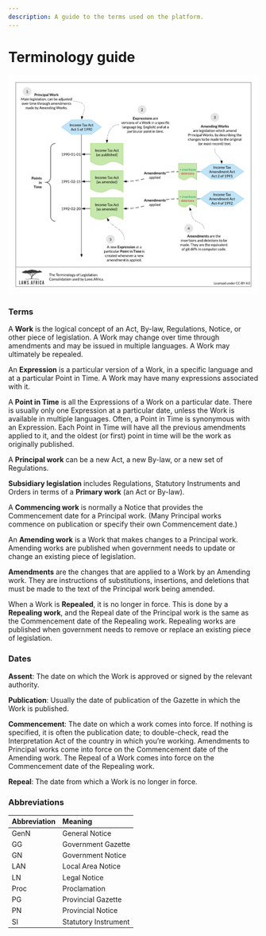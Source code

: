 ```yaml
---
description: A guide to the terms used on the platform.
---
```


# Terminology guide

![The terminology of Laws.Africa.](.gitbook/assets/laws.africa-terminology.png)

### Terms

A **Work** is the logical concept of an Act, By-law, Regulations, Notice, or other piece of legislation. A Work may change over time through amendments and may be issued in multiple languages. A Work may ultimately be repealed.

An **Expression** is a particular version of a Work, in a specific language and at a particular Point in Time. A Work may have many expressions associated with it.

A **Point in Time** is all the Expressions of a Work on a particular date. There is usually only one Expression at a particular date, unless the Work is available in multiple languages. Often, a Point in Time is synonymous with an Expression. Each Point in Time will have all the previous amendments applied to it, and the oldest \(or first\) point in time will be the work as originally published.

A **Principal work** can be a new Act, a new By-law, or a new set of Regulations.

**Subsidiary legislation** includes Regulations, Statutory Instruments and Orders in terms of a **Primary work** \(an Act or By-law\).

A **Commencing work** is normally a Notice that provides the Commencement date for a Principal work. \(Many Principal works commence on publication or specify their own Commencement date.\)

An **Amending work** is a Work that makes changes to a Principal work. Amending works are published when government needs to update or change an existing piece of legislation.

**Amendments** are the changes that are applied to a Work by an Amending work. They are instructions of substitutions, insertions, and deletions that must be made to the text of the Principal work being amended.

When a Work is **Repealed**, it is no longer in force. This is done by a **Repealing work**, and the Repeal date of the Principal work is the same as the Commencement date of the Repealing work. Repealing works are published when government needs to remove or replace an existing piece of legislation.

### Dates

**Assent**: The date on which the Work is approved or signed by the relevant authority.

**Publication**: Usually the date of publication of the Gazette in which the Work is published.

**Commencement**: The date on which a work comes into force. If nothing is specified, it is often the publication date; to double-check, read the Interpretation Act of the country in which you’re working. Amendments to Principal works come into force on the Commencement date of the Amending work. The Repeal of a Work comes into force on the Commencement date of the Repealing work.

**Repeal**: The date from which a Work is no longer in force.

### Abbreviations

| Abbreviation | Meaning |
| :--- | :--- |
| GenN | General Notice |
| GG | Government Gazette |
| GN | Government Notice |
| LAN | Local Area Notice |
| LN | Legal Notice |
| Proc | Proclamation |
| PG | Provincial Gazette |
| PN | Provincial Notice |
| SI | Statutory Instrument |

